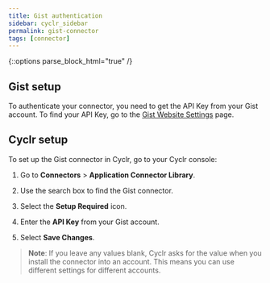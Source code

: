 ```yaml
---
title: Gist authentication
sidebar: cyclr_sidebar
permalink: gist-connector
tags: [connector]
---
```

{::options parse_block_html="true" /}
<section class="card">

## Gist setup

To authenticate your connector, you need to get the API Key from your Gist account. To find your API Key, go to the [Gist Website Settings](https://app.getgist.com/projects/hipgyaas/settings/api-key) page.

</section>
<section class="card">

## Cyclr setup

To set up the Gist connector in Cyclr, go to your Cyclr console:

1. Go to **Connectors** > **Application Connector Library**.

2. Use the search box to find the Gist connector.

3. Select the **Setup Required** icon.

4. Enter the **API Key** from your Gist account.

5. Select **Save Changes**.

> **Note**: If you leave any values blank, Cyclr asks for the value when you install the connector into an account. This means you can use different settings for different accounts.

</section>
